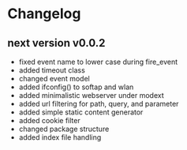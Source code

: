 
# Changelog

## next version v0.0.2

- fixed event name to lower case during fire_event
- added timeout class
- changed event model
- added ifconfig() to softap and wlan
- added minimalistic webserver under modext
- added url filtering for path, query, and parameter
- added simple static content generator
- added cookie filter
- changed package structure
- added index file handling

